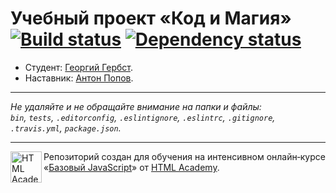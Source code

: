 # Учебный проект «Код и Магия» [![Build status][travis-image]][travis-url] [![Dependency status][dependency-image]][dependency-url]

* Студент: [Георгий Гербст](https://up.htmlacademy.ru/javascript/8/user/63231).
* Наставник: [Антон Попов](https://up.htmlacademy.ru/javascript/8/user/78239).

---

_Не удаляйте и не обращайте внимание на папки и файлы:_<br>
_`bin`, `tests`, `.editorconfig`, `.eslintignore`, `.eslintrc`, `.gitignore`, `.travis.yml`, `package.json`._

---

<a href="https://htmlacademy.ru/intensive/javascript"><img align="left" width="50" height="50" title="HTML Academy" src="https://up.htmlacademy.ru/static/img/intensive/javascript/logo-for-github.svg"></a>

Репозиторий создан для обучения на интенсивном онлайн‑курсе «[Базовый JavaScript](https://htmlacademy.ru/intensive/javascript)» от [HTML Academy](https://htmlacademy.ru).

[travis-image]: https://travis-ci.org/htmlacademy-javascript/63231-code-and-magick.svg?branch=master
[travis-url]: https://travis-ci.org/htmlacademy-javascript/63231-code-and-magick
[dependency-image]: https://david-dm.org/htmlacademy-javascript/63231-code-and-magick.svg?style=flat-square
[dependency-url]: https://david-dm.org/htmlacademy-javascript/63231-code-and-magick
